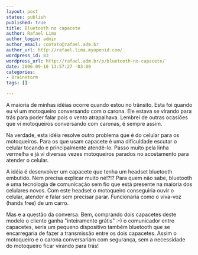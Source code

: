 ```yaml
--- 
layout: post
status: publish
published: true
title: Bluetooth no capacete
author: Rafael Lima
author_login: admin
author_email: contato@rafael.adm.br
author_url: http://rafael.lima.myopenid.com/
wordpress_id: 83
wordpress_url: http://rafael.adm.br/p/bluetooth-no-capacete/
date: 2006-09-16 13:57:27 -03:00
categories: 
- Brainstorm
tags: []

---
```

A maioria de minhas id&eacute;ias ocorre quando estou no tr&acirc;nsito. Esta foi quando eu vi um motoqueiro conversando com o carona. Ele estava se virando para tr&aacute;s para poder falar pois o vento atrapalhava. Lembrei de outras ocasi&otilde;es que vi motoqueiros conversando com caronas, &eacute; sempre assim.

Na verdade, esta id&eacute;ia resolve outro problema que &eacute; do celular para os motoqueiros. Para os que usam capacete &eacute; uma dificuldade escutar o celular tocando e principalmente atend&ecirc;-lo. Passo muito pela linha vermelha e j&aacute; vi diversas vezes motoqueiros parados no acostamento para atender o celular.

A id&eacute;ia &eacute; desenvolver um capacete que tenha um headset bluetooth embutido. Nem precisa explicar muito n&eacute;!?!? Para quem n&atilde;o sabe, bluetooth &eacute; uma tecnologia de comunica&ccedil;&atilde;o sem fio que est&aacute; presente na maioria dos celulares novos. Com este headset o motoqueiro conseguiria ouvir o celular, atender e falar sem precisar parar. Funcionaria como o viva-voz (hands free) de um carro.

Mas e a quest&atilde;o da conversa. Bem, comprando dois capacetes deste modelo o cliente ganha "inteiramente gr&aacute;tis" :-) o comunicador entre capacetes, seria um pequeno dispositivo tamb&eacute;m bluetooth que se encarregaria de fazer a transmiss&atilde;o entre os dois capacetes. Assim o motoqueiro e o carona conversariam com seguran&ccedil;a, sem a necessidade do motoqueiro ficar virando para tr&aacute;s!
